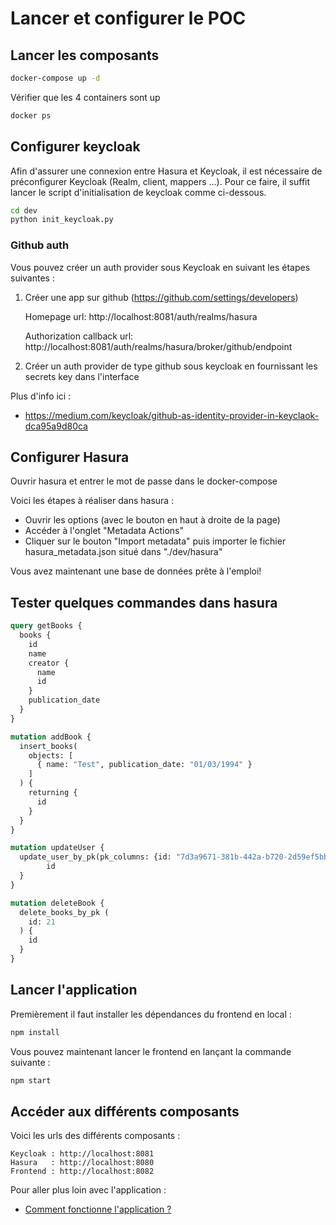 # Lancer et configurer le POC

## Lancer les composants

```bash
docker-compose up -d
```

Vérifier que les 4 containers sont up 
```bash
docker ps
```

## Configurer keycloak

Afin d'assurer une connexion entre Hasura et Keycloak, il est nécessaire de préconfigurer Keycloak (Realm, client, mappers ...). Pour ce faire, il suffit lancer le script d'initialisation de keycloak comme ci-dessous.
```bash
cd dev
python init_keycloak.py
```

### Github auth

Vous pouvez créer un auth provider sous Keycloak en suivant les étapes suivantes :

1. Créer une app sur github (https://github.com/settings/developers)

    Homepage url: http://localhost:8081/auth/realms/hasura

    Authorization callback url: http://localhost:8081/auth/realms/hasura/broker/github/endpoint

2. Créer un auth provider de type github sous keycloak en fournissant les secrets key dans l'interface
  

Plus d'info ici :
- https://medium.com/keycloak/github-as-identity-provider-in-keyclaok-dca95a9d80ca


## Configurer Hasura


Ouvrir hasura et entrer le mot de passe dans le docker-compose

Voici les étapes à réaliser dans hasura :
- Ouvrir les options (avec le bouton en haut à droite de la page)
- Accéder à l'onglet "Metadata Actions"
- Cliquer sur le bouton "Import metadata" puis importer le fichier hasura_metadata.json situé dans "./dev/hasura"

Vous avez maintenant une base de données prête à l'emploi!

## Tester quelques commandes dans hasura

```graphql
query getBooks {
  books {
    id
    name
    creator {
      name
      id
    }
    publication_date
  }
}

mutation addBook {
  insert_books(
    objects: [
      { name: "Test", publication_date: "01/03/1994" }
    ]
  ) {
    returning {
      id
    }
  }
}

mutation updateUser {
  update_user_by_pk(pk_columns: {id: "7d3a9671-381b-442a-b720-2d59ef5bbce6"}, _set: { first_name: "KEVIN" }) {
		id
  }
}

mutation deleteBook {
  delete_books_by_pk (
  	id: 21
  ) {
  	id
  }
}

```

## Lancer l'application

Premièrement il faut installer les dépendances du frontend en local :
```bash
npm install
```

Vous pouvez maintenant lancer le frontend en lançant la commande suivante :
```bash
npm start
```

## Accéder aux différents composants

Voici les urls des différents composants :

```
Keycloak : http://localhost:8081
Hasura   : http://localhost:8080
Frontend : http://localhost:8082
```

Pour aller plus loin avec l'application :
- [Comment fonctionne l'application ?](app.md)
